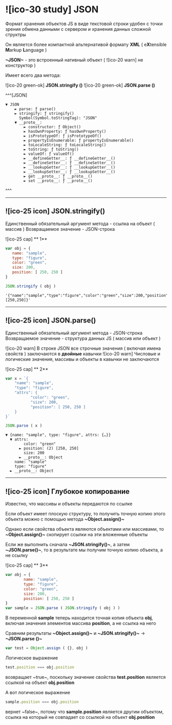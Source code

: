 # ![ico-30 study] JSON

Формат хранения объектов JS  в виде текстовой строки удобен с точки зрения обмена данными с сервером и хранения данных сложной структры

Он является более компактной альтернативой формату **XML** ( e**X**tensible **M**arkup **L**anguage )

**~JSON~** - это встроенный нативный объект ( ![ico-20 warn] не конструктор )

Имеет всего два метода:

![ico-20 green-ok] **JSON.stringify ()**
![ico-20 green-ok] **JSON.parse ()**

^^^[JSON]
~~~console
▼ JSON
    ► parse: ƒ parse()
    ► stringify: ƒ stringify()
      Symbol(Symbol.toStringTag): "JSON"
    ▼ __proto__:
        ► constructor: ƒ Object()
        ► hasOwnProperty: ƒ hasOwnProperty()
        ► isPrototypeOf: ƒ isPrototypeOf()
        ► propertyIsEnumerable: ƒ propertyIsEnumerable()
        ► toLocaleString: ƒ toLocaleString()
        ► toString: ƒ toString()
        ► valueOf: ƒ valueOf()
        ► __defineGetter__: ƒ __defineGetter__()
        ► __defineSetter__: ƒ __defineSetter__()
        ► __lookupGetter__: ƒ __lookupGetter__()
        ► __lookupSetter__: ƒ __lookupSetter__()
        ► get __proto__: ƒ __proto__()
        ► set __proto__: ƒ __proto__()
~~~
^^^

_____________________

## ![ico-25 icon] JSON.stringify()

Единственный обязательный аргумент метода - ссылка на объект ( массив )
Возвращаемое значение -  JSON-строка

![ico-25 cap] ** 1**

~~~js
var obj = {
   name: "sample",
   type: "figure",
   color: "green",
   size: 200,
   position: [ 250, 250 ]
}

JSON.stringify ( obj )
~~~

~~~console
'{"name":"sample","type":"figure","color":"green","size":200,"position":[250,250]}'
~~~

_____________________

## ![ico-25 icon] JSON.parse()

Единственный обязательный аргумент метода - JSON-строка
Возвращаемое значение - структура данных JS ( массив или объект )

![ico-20 warn] В строке  JSON  все строчные значения ( включая имена свойств )  заключаются в **двойные** кавычки
![ico-20 warn] Числовые и логические значения, массивы и объекты в кавычки не заключаются

![ico-25 cap] ** 2**

~~~js
var x = `{
    "name": "sample",
    "type": "figure",
    "attrs": {
           "color": "green",
           "size": 200,
           "position": [ 250, 250 ]
    }
}`

JSON.parse ( x )
~~~

~~~console
▼ {name: "sample", type: "figure", attrs: {…}}
  ▼ attrs:
        color: "green"
      ► position: (2) [250, 250]
        size: 200
      ► __proto__: Object
    name: "sample"
    type: "figure"
  ► __proto__: Object
~~~

___________________

## ![ico-25 icon] Глубокое копирование

Известно, что массивы и объекты передаются по ссылке

Если объект имеет плоскую структуру, то получить точную копию этого объекта можно с помощью метода **~Object.assign()~**

Однако если свойства объекта являются объектами или массивами, то **~Object.assign()~** скопирует ссылки на эти вложенные объекты

Если же выполнить сначала **~JSON.stringify()~**, а затем **~JSON.parse()~**, то в результате мы получим точную копию объекта, а не ссылку

![ico-25 cap] ** 3**

~~~js
var obj = {
        name: "sample",
        type: "figure",
        color: "green",
        size: 200,
        position: [ 250, 250 ]
}
var sample = JSON.parse ( JSON.stringify ( obj ) )
~~~

В переменной **sample** теперь находится точная копия объекта **obj**, включая значения элементов массива **position**, а не ссылка на него

Сравним результаты  **~Object.assign()~** и  **~JSON.stringify()~** → **~JSON.parse ()~**

~~~js
var test = Object.assign ( {}, obj )
~~~

Логическое выражение

~~~js
test.position === obj.position
~~~
возвращает ~true~, поскольку значение свойства  **test.position** является ссылкой на объект **obj.position**

А вот логическое выражение

~~~js
sample.position === obj.position
~~~

вернет  ~false~, потому что **sample.position** является другим объектом, ссылка на который не совпадает со ссылкой на объект **obj.position**
